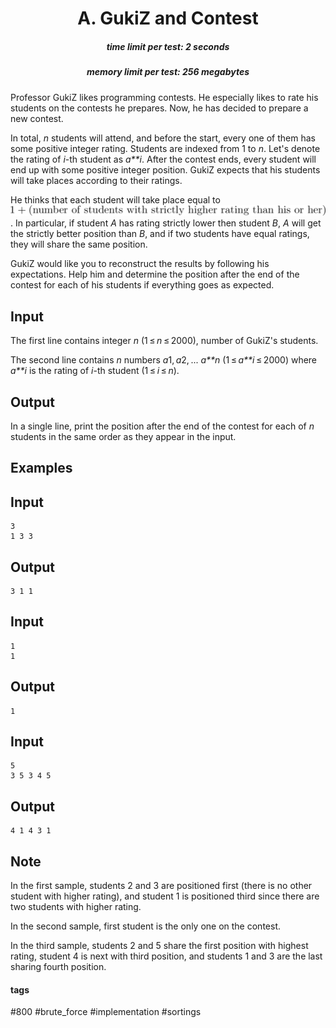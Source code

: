 <h1 style='text-align: center;'> A. GukiZ and Contest</h1>

<h5 style='text-align: center;'>time limit per test: 2 seconds</h5>
<h5 style='text-align: center;'>memory limit per test: 256 megabytes</h5>

Professor GukiZ likes programming contests. He especially likes to rate his students on the contests he prepares. Now, he has decided to prepare a new contest. 

In total, *n* students will attend, and before the start, every one of them has some positive integer rating. Students are indexed from 1 to *n*. Let's denote the rating of *i*-th student as *a**i*. After the contest ends, every student will end up with some positive integer position. GukiZ expects that his students will take places according to their ratings. 

He thinks that each student will take place equal to ![](images/8525cafdf358474b435e5d3d9562e6bc3bbbe6c5.png). In particular, if student *A* has rating strictly lower then student *B*, *A* will get the strictly better position than *B*, and if two students have equal ratings, they will share the same position. 

GukiZ would like you to reconstruct the results by following his expectations. Help him and determine the position after the end of the contest for each of his students if everything goes as expected.

## Input

The first line contains integer *n* (1 ≤ *n* ≤ 2000), number of GukiZ's students. 

The second line contains *n* numbers *a*1, *a*2, ... *a**n* (1 ≤ *a**i* ≤ 2000) where *a**i* is the rating of *i*-th student (1 ≤ *i* ≤ *n*).

## Output

In a single line, print the position after the end of the contest for each of *n* students in the same order as they appear in the input.

## Examples

## Input


```
3  
1 3 3  

```
## Output


```
3 1 1  

```
## Input


```
1  
1  

```
## Output


```
1  

```
## Input


```
5  
3 5 3 4 5  

```
## Output


```
4 1 4 3 1  

```
## Note

In the first sample, students 2 and 3 are positioned first (there is no other student with higher rating), and student 1 is positioned third since there are two students with higher rating.

In the second sample, first student is the only one on the contest.

In the third sample, students 2 and 5 share the first position with highest rating, student 4 is next with third position, and students 1 and 3 are the last sharing fourth position.



#### tags 

#800 #brute_force #implementation #sortings 